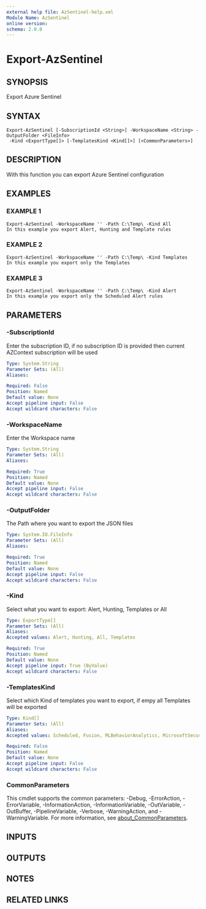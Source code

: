 ```yaml
---
external help file: AzSentinel-help.xml
Module Name: AzSentinel
online version:
schema: 2.0.0
---
```


# Export-AzSentinel

## SYNOPSIS
Export Azure Sentinel

## SYNTAX

```
Export-AzSentinel [-SubscriptionId <String>] -WorkspaceName <String> -OutputFolder <FileInfo>
 -Kind <ExportType[]> [-TemplatesKind <Kind[]>] [<CommonParameters>]
```

## DESCRIPTION
With this function you can export Azure Sentinel configuration

## EXAMPLES

### EXAMPLE 1
```
Export-AzSentinel -WorkspaceName '' -Path C:\Temp\ -Kind All
In this example you export Alert, Hunting and Template rules
```

### EXAMPLE 2
```
Export-AzSentinel -WorkspaceName '' -Path C:\Temp\ -Kind Templates
In this example you export only the Templates
```

### EXAMPLE 3
```
Export-AzSentinel -WorkspaceName '' -Path C:\Temp\ -Kind Alert
In this example you export only the Scheduled Alert rules
```

## PARAMETERS

### -SubscriptionId
Enter the subscription ID, if no subscription ID is provided then current AZContext subscription will be used

```yaml
Type: System.String
Parameter Sets: (All)
Aliases:

Required: False
Position: Named
Default value: None
Accept pipeline input: False
Accept wildcard characters: False
```

### -WorkspaceName
Enter the Workspace name

```yaml
Type: System.String
Parameter Sets: (All)
Aliases:

Required: True
Position: Named
Default value: None
Accept pipeline input: False
Accept wildcard characters: False
```

### -OutputFolder
The Path where you want to export the JSON files

```yaml
Type: System.IO.FileInfo
Parameter Sets: (All)
Aliases:

Required: True
Position: Named
Default value: None
Accept pipeline input: False
Accept wildcard characters: False
```

### -Kind
Select what you want to export: Alert, Hunting, Templates or All

```yaml
Type: ExportType[]
Parameter Sets: (All)
Aliases:
Accepted values: Alert, Hunting, All, Templates

Required: True
Position: Named
Default value: None
Accept pipeline input: True (ByValue)
Accept wildcard characters: False
```

### -TemplatesKind
Select which Kind of templates you want to export, if empy all Templates will be exported

```yaml
Type: Kind[]
Parameter Sets: (All)
Aliases:
Accepted values: Scheduled, Fusion, MLBehaviorAnalytics, MicrosoftSecurityIncidentCreation

Required: False
Position: Named
Default value: None
Accept pipeline input: False
Accept wildcard characters: False
```

### CommonParameters
This cmdlet supports the common parameters: -Debug, -ErrorAction, -ErrorVariable, -InformationAction, -InformationVariable, -OutVariable, -OutBuffer, -PipelineVariable, -Verbose, -WarningAction, and -WarningVariable. For more information, see [about_CommonParameters](http://go.microsoft.com/fwlink/?LinkID=113216).

## INPUTS

## OUTPUTS

## NOTES

## RELATED LINKS
